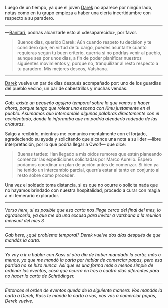 Luego de un tiempo, ya que el joven [Darek](../../!EVENTOS/NPC´s/Darek.md) no aparece por ningún lado, notás como en tu grupo empieza a haber una cierta incertidumbre con respecto a su paradero.

---

—[Banitari](../../!EVENTOS/NPC´s/Banitari.md), podrías alcanzarle esto al «desaparecido», por favor.

>Buenos días, querido Darek:
>Aún cuando respeto tu decision y te considero que, en virtud de tu cargo, puedes asuntarte cuanto requieras según tu buen criterio, querría si no podrías venir al pueblo, aunque sea por unos días, a fin de poder planificar nuestros siguientes movimientos y, porque no, tranquilizar al resto respecto a tu paradero.
>Mis mejores deseos, Vatshana.  

---

[Darek](../../!EVENTOS/NPC´s/Darek.md) vuelve un par de días después acompañado por: uno de los guardias del pueblo vecino, un par de cabestrillos y muchas vendas.

---

_Gab, existe un pequeño agujero temporal sobre lo que vamos a hacer ahora, porque tengo que rolear una escena con Kmu justamente en el pueblo. Asumamos que intercambié algunas palabras directamente con el accidentado, donde le informaba que no podría atenderlo rodeado de las criaturas._

Salgo a recibirlo, mientras me comunico mentalmente con el forjado, agradeciendo su ayuda y solicitando que alcance una nota a su lider —libre interpretación, por lo que podría llegar a Cwolf— que dice:

> Buenas tardes: 
> Han llegado a mis oídos rumores que están planeando comenzar las expediciones solicitadas por Marco Aurelio. Espero podamos coordinar un plan de acción antes de comenzar. Si bien ya he tenido un intercambio parcial, querría estar al tanto en conjunto al resto sobre como proceder.

Una vez el soldado toma distancia, si es que no ocurre o solicita nada que no hayamos brindado con nuestra hospitalidad, procedo a curar con magia a mi temerario explorador.

---

_Varso here, si es posible que esa carta nos lllege cerca del final del mes, lo agradeceria, ya que me da una excusa para invitar a vatshana a la reunion mensual del mes 3_

---

_Gab here, ¿qué problema temporal? Derek vuelve dos días después de que mandás la carta._

---

_Yo voy a ir a hablar con Kass al otro día de haber mandado la carta, más o menos, ya que me mandó la carta par hablar de comerciar papas, pero esa partida no se hizo nunca. Así que es una forma más o menos simple de ordenar los eventos, cosa que ocurra en tres o cuatro días diferentes para no hacer la carta de Schrödinger._

---

_Entonces el orden de eventos queda de la siguiente manera: Vos mandás la carta a Derek, Kass te manda la carta a vos, vos vas a comerciar papas, Derek vuelve._
